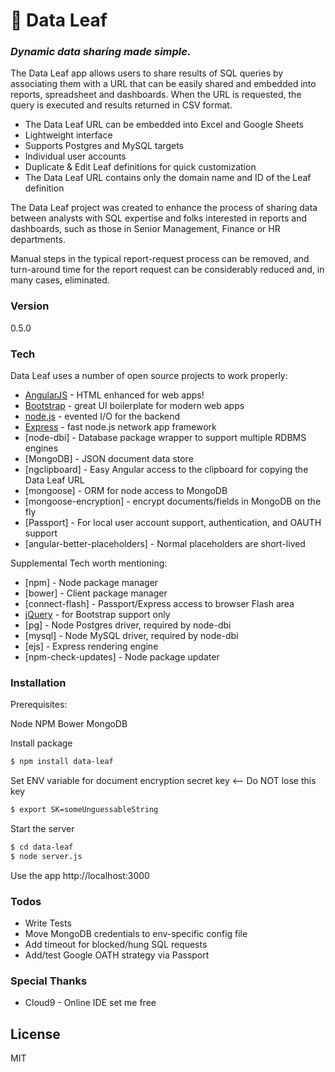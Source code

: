 # :herb: Data Leaf
### *_Dynamic data sharing made simple._*

The Data Leaf app allows users to share results of SQL queries by associating them with a URL that can be easily shared and embedded into reports, spreadsheet and dashboards. When the URL is requested, the query is executed and results returned in CSV format.

  - The Data Leaf URL can be embedded into Excel and Google Sheets
  - Lightweight interface
  - Supports Postgres and MySQL targets
  - Individual user accounts
  - Duplicate & Edit Leaf definitions for quick customization
  - The Data Leaf URL contains only the domain name and ID of the Leaf definition

The Data Leaf project was created to enhance the process of sharing data between analysts with SQL expertise and folks interested in reports and dashboards, such as those in Senior Management, Finance or HR departments.

Manual steps in the typical report-request process can be removed, and turn-around time for the report request can be considerably reduced and, in many cases, eliminated.

### Version
0.5.0

### Tech

Data Leaf uses a number of open source projects to work properly:

* [AngularJS] - HTML enhanced for web apps!
* [Bootstrap] - great UI boilerplate for modern web apps
* [node.js] - evented I/O for the backend
* [Express] - fast node.js network app framework
* [node-dbi] - Database package wrapper to support multiple RDBMS engines
* [MongoDB] - JSON document data store
* [ngclipboard] - Easy Angular access to the clipboard for copying the Data Leaf URL
* [mongoose] - ORM for node access to MongoDB
* [mongoose-encryption] - encrypt documents/fields in MongoDB on the fly
* [Passport] - For local user account support, authentication, and OAUTH support
* [angular-better-placeholders] - Normal placeholders are short-lived

Supplemental Tech worth mentioning:

* [npm] - Node package manager
* [bower] - Client package manager
* [connect-flash] - Passport/Express access to browser Flash area
* [jQuery] - for Bootstrap support only
* [pg] - Node Postgres driver, required by node-dbi
* [mysql] - Node MySQL driver, required by node-dbi
* [ejs] - Express rendering engine
* [npm-check-updates] - Node package updater

### Installation

Prerequisites:

Node
NPM
Bower
MongoDB

Install package
```sh
$ npm install data-leaf
```

Set ENV variable for document encryption secret key <— Do NOT lose this key
```sh
$ export SK=someUnguessableString
```

Start the server
```sh
$ cd data-leaf
$ node server.js
```

Use the app
http://localhost:3000

### Todos

 - Write Tests
 - Move MongoDB credentials to env-specific config file
 - Add timeout for blocked/hung SQL requests
 - Add/test Google OATH strategy via Passport

### Special Thanks

 - Cloud9 - Online IDE set me free

License
----

MIT


   [node.js]: <http://nodejs.org>
   [Bootstrap]: <http://twitter.github.com/bootstrap/>
   [jQuery]: <http://jquery.com>
   [express]: <http://expressjs.com>
   [AngularJS]: <http://angularjs.org>
